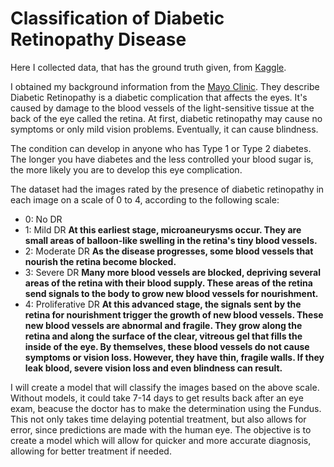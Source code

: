 # Classification of Diabetic Retinopathy Disease

Here I collected data, that has the ground truth given, from [Kaggle](https://www.kaggle.com/dola1507108/diabetic-retinopathy-classified).

I obtained my background information from the [Mayo Clinic](https://www.mayoclinic.org/diseases-conditions/diabetic-retinopathy/symptoms-causes/syc-20371611). They describe Diabetic Retinopathy is a diabetic complication that affects the eyes. It's caused by damage to the blood vessels of the light-sensitive tissue at the back of the eye called the retina. At first, diabetic retinopathy may cause no symptoms or only mild vision problems. Eventually, it can cause blindness.

The condition can develop in anyone who has Type 1 or Type 2 diabetes. The longer you have diabetes and the less controlled your blood sugar is, the more likely you are to develop this eye complication. 

The dataset had the images rated by the presence of diabetic retinopathy in each image on a scale of 0 to 4, according to the following scale:

- 0: No DR
- 1: Mild DR 
    **At this earliest stage, microaneurysms occur. They are small areas of balloon-like swelling in the retina's tiny blood vessels.**
- 2: Moderate DR 
    **As the disease progresses, some blood vessels that nourish the retina become blocked.**
- 3: Severe DR 
    **Many more blood vessels are blocked, depriving several areas of the retina with their blood supply. These areas of the retina send signals to the body to grow new blood vessels for nourishment.**
- 4: Proliferative DR 
    **At this advanced stage, the signals sent by the retina for nourishment trigger the growth of new blood vessels.  These new blood vessels are abnormal and fragile. They grow along the retina and along the surface of the clear, vitreous gel that fills the inside of the eye. By themselves, these blood vessels do not cause symptoms or vision loss. However, they have thin, fragile walls. If they leak blood, severe vision loss and even blindness can result.**

I will create a model that will classify the images based on the above scale. Without models, it could take 7-14 days to get results back after an eye exam, beacuse the doctor has to make the determination using the Fundus. This not only takes time delaying potential treatment, but also allows for error, since predictions are made with the human eye. The objective is to create a model which will allow for quicker and more accurate diagnosis, allowing for better treatment if needed.
